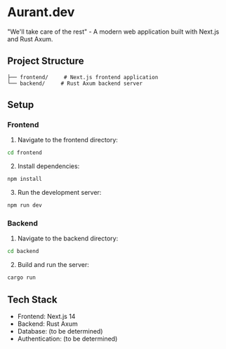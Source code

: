 # Aurant.dev

"We'll take care of the rest" - A modern web application built with Next.js and Rust Axum.

## Project Structure

```
├── frontend/     # Next.js frontend application
└── backend/     # Rust Axum backend server
```

## Setup

### Frontend

1. Navigate to the frontend directory:
```bash
cd frontend
```

2. Install dependencies:
```bash
npm install
```

3. Run the development server:
```bash
npm run dev
```

### Backend

1. Navigate to the backend directory:
```bash
cd backend
```

2. Build and run the server:
```bash
cargo run
```

## Tech Stack

- Frontend: Next.js 14
- Backend: Rust Axum
- Database: (to be determined)
- Authentication: (to be determined)
